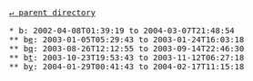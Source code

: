 <pre>
  <a href="../">&#x21b5; parent directory</a>
  
  * b: 2002-04-08T01:39:19 to 2004-03-07T21:48:54
  ** b<a href="e">e</a>: 2003-01-05T05:29:43 to 2003-01-24T16:03:18
  ** b<a href="q">q</a>: 2003-08-26T12:12:55 to 2003-09-14T22:46:30
  ** b<a href="t">t</a>: 2003-10-23T19:53:43 to 2003-11-12T06:27:18
  ** b<a href="y">y</a>: 2004-01-29T00:41:43 to 2004-02-17T11:15:18
</pre>
